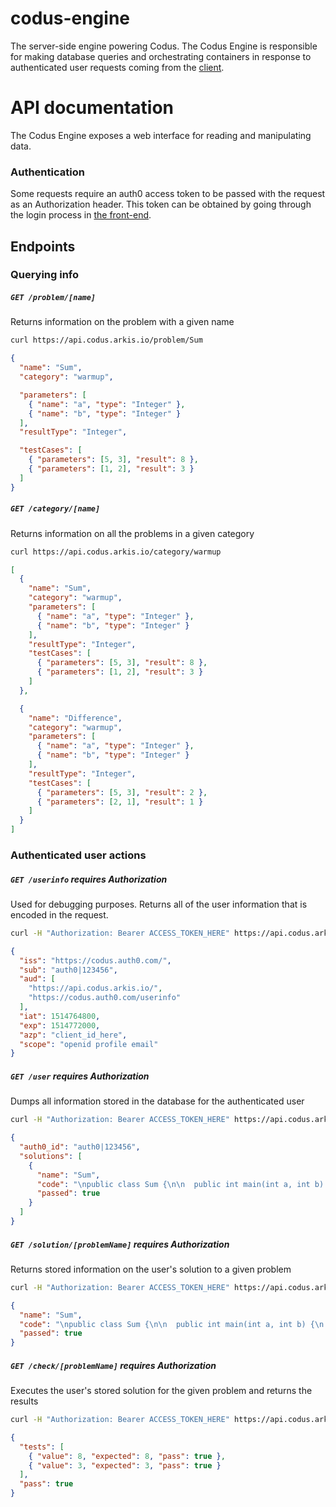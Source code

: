 # codus-engine
The server-side engine powering Codus. The Codus Engine is responsible for making database queries
and orchestrating containers in response to authenticated user requests coming from the
[client](https://github.com/arkis/codus).

# API documentation
The Codus Engine exposes a web interface for reading and manipulating data.

### Authentication
Some requests require an auth0 access token to be passed with the request as an Authorization
header. This token can be obtained by going through the login process in
[the front-end](https://github.com/arkis/codus).

## Endpoints



### Querying info

##### `GET /problem/[name]`
Returns information on the problem with a given name
```bash
curl https://api.codus.arkis.io/problem/Sum
```
```json
{
  "name": "Sum",
  "category": "warmup",

  "parameters": [
    { "name": "a", "type": "Integer" },
    { "name": "b", "type": "Integer" }
  ],
  "resultType": "Integer",

  "testCases": [
    { "parameters": [5, 3], "result": 8 },
    { "parameters": [1, 2], "result": 3 }
  ]
}
```

##### `GET /category/[name]`
Returns information on all the problems in a given category
```bash
curl https://api.codus.arkis.io/category/warmup
```
```json
[
  {
    "name": "Sum",
    "category": "warmup",
    "parameters": [
      { "name": "a", "type": "Integer" },
      { "name": "b", "type": "Integer" }
    ],
    "resultType": "Integer",
    "testCases": [
      { "parameters": [5, 3], "result": 8 },
      { "parameters": [1, 2], "result": 3 }
    ]
  },

  {
    "name": "Difference",
    "category": "warmup",
    "parameters": [
      { "name": "a", "type": "Integer" },
      { "name": "b", "type": "Integer" }
    ],
    "resultType": "Integer",
    "testCases": [
      { "parameters": [5, 3], "result": 2 },
      { "parameters": [2, 1], "result": 1 }
    ]
  }
]
```



### Authenticated user actions

##### `GET /userinfo` *requires Authorization*
Used for debugging purposes. Returns all of the user information that is encoded in the request.
```bash
curl -H "Authorization: Bearer ACCESS_TOKEN_HERE" https://api.codus.arkis.io/userinfo
```
```json
{
  "iss": "https://codus.auth0.com/",
  "sub": "auth0|123456",
  "aud": [
    "https://api.codus.arkis.io/",
    "https://codus.auth0.com/userinfo"
  ],
  "iat": 1514764800,
  "exp": 1514772000,
  "azp": "client_id_here",
  "scope": "openid profile email"
}
```

##### `GET /user` *requires Authorization*
Dumps all information stored in the database for the authenticated user
```bash
curl -H "Authorization: Bearer ACCESS_TOKEN_HERE" https://api.codus.arkis.io/user
```
```json
{
  "auth0_id": "auth0|123456",
  "solutions": [
    {
      "name": "Sum",
      "code": "\npublic class Sum {\n\n  public int main(int a, int b) {\n    return a + b;\n  }\n\n}\n\n",
      "passed": true
    }
  ]
}
```

##### `GET /solution/[problemName]` *requires Authorization*
Returns stored information on the user's solution to a given problem
```bash
curl -H "Authorization: Bearer ACCESS_TOKEN_HERE" https://api.codus.arkis.io/solution/Sum
```
```json
{
  "name": "Sum",
  "code": "\npublic class Sum {\n\n  public int main(int a, int b) {\n    return a + b;\n  }\n\n}\n\n",
  "passed": true
}
```

##### `GET /check/[problemName]` *requires Authorization*
Executes the user's stored solution for the given problem and returns the results
```bash
curl -H "Authorization: Bearer ACCESS_TOKEN_HERE" https://api.codus.arkis.io/check/Sum
```
```json
{
  "tests": [
    { "value": 8, "expected": 8, "pass": true },
    { "value": 3, "expected": 3, "pass": true }
  ],
  "pass": true
}
```

